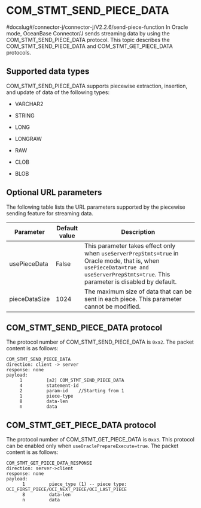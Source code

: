 COM_STMT_SEND_PIECE_DATA 
=============================================
#docslug#/connector-j/connector-j/V2.2.6/send-piece-function
In Oracle mode, OceanBase Connector/J sends streaming data by using the COM_STMT_SEND_PIECE_DATA protocol. This topic describes the COM_STMT_SEND_PIECE_DATA and COM_STMT_GET_PIECE_DATA protocols. 

Supported data types 
-----------------------------------------

COM_STMT_SEND_PIECE_DATA supports piecewise extraction, insertion, and update of data of the following types:

* VARCHAR2

  

* STRING

  

* LONG

  

* LONGRAW

  

* RAW

  

* CLOB

  

* BLOB

  




Optional URL parameters 
--------------------------------------------

The following table lists the URL parameters supported by the piecewise sending feature for streaming data. 


|   Parameter   | Default value |                                                                                      Description                                                                                      |
|---------------|---------------|---------------------------------------------------------------------------------------------------------------------------------------------------------------------------------------|
| usePieceData  | False         | This parameter takes effect only when `useServerPrepStmts=true` in Oracle mode, that is, when `usePieceData=true and useServerPrepStmts=true`. This parameter is disabled by default. |
| pieceDataSize | 1024          | The maximum size of data that can be sent in each piece. This parameter cannot be modified.                                                                                           |



COM_STMT_SEND_PIECE_DATA protocol 
------------------------------------------------------

The protocol number of COM_STMT_SEND_PIECE_DATA is `0xa2`. The packet content is as follows:

```unknow
COM_STMT_SEND_PIECE_DATA
direction: client -> server
response: none
payload:
     1         [a2] COM_STMT_SEND_PIECE_DATA
     4         statement-id
     2         param-id    //Starting from 1
     1         piece-type
     8         data-len
     n         data
```



COM_STMT_GET_PIECE_DATA protocol 
-----------------------------------------------------

The protocol number of COM_STMT_GET_PIECE_DATA is `0xa3`. This protocol can be enabled only when `useOraclePrepareExecute=true`. The packet content is as follows:

```unknow
COM_STMT_GET_PIECE_DATA_RESPONSE
direction: server->client
response: none
payload:
      1         piece_type (1) -- piece type: OCI_FIRST_PIECE/OCI_NEXT_PIECE/OCI_LAST_PIECE
      8         data-len
      n         data
```



